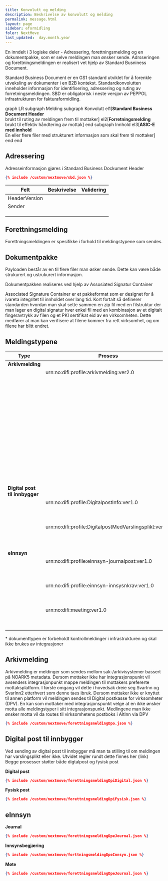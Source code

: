 ```yaml
---
title: Konvolutt og melding
description: Beskrivelse av konvolutt og melding
permalink: message.html
layout: page
sidebar: eformidling
foler: NextMove
last_updated:  day.month.year
---
```



En inndelt i 3 logiske deler - Adressering, forettningsmelding og en dokumentpakke, som er selve meldingen man ønsker sende.
Adrsseringen og forettningsmeldingen er realisert vet hjelp av Standard Busniness Document.


Standard Business Document er en GS1 standard utviklet for å forenkle utveksling av dokumenter i en B2B kontekst. Standardkonvolutten inneholder informasjon for identifisering, adressering og ruting av forretningsmeldingen. SBD er obligatorisk i neste versjon av PEPPOL infrastrukturen for fakturaformidling.

<div class="mermaid">
graph LR
subgraph Melding
  subgraph Konvolutt 
    el1[<b>Standard Business Document Header</b><br/> brukt til ruting av meldingen frem til mottaker]  
    el2[<b>Forretningsmelding</b><br/>brukt til effektiv håndtering av mottak]
  end
  subgraph Innhold
    el3[<b>ASIC-E med innhold</b><br/>En eller flere filer med strukturert informasjon som skal frem til mottaker]
  end
end
</div>


## Adressering

Adresseinformasjon gjøres i Standard Business Dockument Header 

```json
{% include /custom/nextmove/sbd.json %}
```

| Felt | Beskrivelse | Validering | 
|-------|--------|---------|
| HeaderVersion |  |  | 
| Sender |  |  | 
|  |  |  | 
|  |  |  | 
|  |  |  | 


## Forettningsmelding

Forettningsmeldingen er spesifikke i forhold til meldingstypene som sendes. 

## Dokumentpakke
Payloaden består av en til flere filer man øsker sende. Dette kan være både strukurert og ustrukurert informasjon. 

Dokumentpakken realiseres ved hjelp av Assosiated Signatur Container

Associated Signature Container er et pakkeformat som er designet for å ivareta integritet til innholdet over lang tid. Kort fortalt så definerer standarden hvordan man skal sette sammen en zip fil med en filstruktur der man lager en digital signatur hver enkel fil med en kombinasjon av et digitalt fingeravtrykk av filen og et PKI sertifikat eid av en virksomheten. Dette medfører at man kan verifisere at filene kommer fra rett virksomhet, og om filene har blitt endret.


## Meldingstypene

| Type | Prosess | Dokumenttype | 
|------|---------|--------------|
| <b>Arkivmelding</b> |  |  | 
|  |urn:no:difi:profile:arkivmelding:ver2.0 |  | 
|  |  |urn:no:difi.arkivmelding:xsd:planByggOgGeodata::arkivmelding |
|  |  |urn:no:difi.arkivmelding:xsd:helseSosialOgOmsorg::arkivmelding |
|  |  |urn:no:difi.arkivmelding:xsd:oppvekstOgUtdanning::arkivmelding |
|  |  |urn:no:difi.arkivmelding:xsd:kulturIdrettOgFritid::arkivmelding |
|  |  |urn:no:difi.arkivmelding:xsd:trafikkReiserOgSamferdsel::arkivmelding |
|  |  |urn:no:difi.arkivmelding:xsd:naturOgMiljø::arkivmelding |
|  |  |urn:no:difi.arkivmelding:xsd:næringsutvikling::arkivmelding |
|  |  |urn:no:difi.arkivmelding:xsd:skatterOgAvgifter::arkivmelding |
|  |  |urn:no:difi.arkivmelding:xsd:tekniskeTjenester::arkivmelding |
|  |  |urn:no:difi.arkivmelding:xsd:administrasjon::arkivmelding |
|  |  |urn:no:difi.arkivmelding:xsd:kvittering::arkivmelding_kvittering |
|  |  |urn:no:difi.arkivmelding:xsd:kvittering::status\* |
|  |  |urn:no:difi.arkivmelding:xsd:kvittering::feil\* |
|  |  |  |
| <b>Digital post til innbygger</b> | | |
|  |urn:no:difi:profile:DigitalpostInfo:ver1.0 ||
|  |  |urn:no:difi.digitalpost:xsd:digital::digital |
|  |  |urn:no:difi.digitalpost:xsd:fysisk::print |
|  |urn:no:difi:profile:DigitalpostMedVarslingsplikt:ver1.0 ||
|  |  |urn:no:difi.digitalpost:xsd:digital::digital |
|  |  |urn:no:difi.digitalpost:xsd:fysisk::print |
|  |  |  |
| <b>eInnsyn</b> | | |
|  |urn:no:difi:profile:einnsyn-journalpost:ver1.0 | |
|  |  |urn:no:difi.einnsyn:xsd:journal::einnsynmelding |
|  |  |urn:no:difi.einnsyn:xsd:journal::kvittering |
|  |urn:no:difi:profile:einnsyn-innsysnkrav:ver1.0 | |
|  |  |urn:no:difi.einnsyn:xsd:innsyn::innsynskrav |
|  |  |urn:no:difi.einnsyn:xsd:innsyn::kvittering |
|  |urn:no:difi:meeting:ver1.0 |  |
|  |  |urn:no:difi.einnsyn:xsd:meeting::einnsynmelding |
|  |  |urn:no:difi.einnsyn:xsd:meeting::kvittering |

\* dokumenttypen er forbeholdt kontrollmeldinger i infrastrukturen og skal ikke brukes av integrasjoner

## Arkivmelding

Arkivmelding er meldinger som sendes mellom sak-/arkivisystemer bassert på NOARK5 metadata. 
Dersom mottaker ikke har integrasjonspunkt vil avsenders integrasjonpunkt mappe meldingen til mottakers prefererte mottaksplatform. I første omgang vil dette i hovedsak dreie seg SvarInn og SvarInn2 etterhvert som denne taes ibruk. Dersom mottaker ikke er knyttet til annen platform vil meldingen sendes til Digital postkasse for virksomheter (DPV). 
En kan som mottaker med integrasjonspunkt velge at en ikke ønsker motta alle meldingstyper i sitt integrasjonspunkt. Medlingene man ikke ønsker motta vil da routes til virksomhetens postboks i AltInn via DPV

```json
{% include /custom/nextmove/forettningsmeldingDpo.json %}
```


## Digital post til innbygger

Ved sending av digital post til innbygger må man ta stilling til om meldingen har varslingsplikt eller ikke. Utvidet regler rundt dette finnes her (link)
Begge prosesser støtter både digtalpost og fysisk post


**Digital post**
```json
{% include /custom/nextmove/forettningsmeldingDpiDigital.json %}
```

**Fysisk post**

```json
{% include /custom/nextmove/forettningsmeldingDpiFysisk.json %}
```


## eInnsyn

**Journal**

```json
{% include /custom/nextmove/forettningsmeldingDpeJournal.json %}
```

**Innsynsbegjæring**

```json
{% include /custom/nextmove/forttningsmeldingDpeInnsyn.json %}
```

**Møte**
```json
{% include /custom/nextmove/forettningsmeldingDpeJournal.json %}
```





